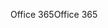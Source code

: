 <span data-ttu-id="248ba-101">Office 365</span><span class="sxs-lookup"><span data-stu-id="248ba-101">Office 365</span></span>